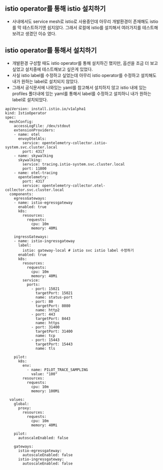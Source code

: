 ## istio operator를 통해 istio 설치하기

- 사내에서도 service mesh로 istio로 사용중인데 아무리 개발환경이 존재해도 istio를 막 테스트하기엔 쉽지않다. 그래서 로컬에 istio를 설치해서 여러가지를 테스트해보려고 생겼던 이슈 였다.

## istio operator를 통해서 설치하기 
- 개발환경 구성할 때도 istio operator를 통해 설치하긴 했지만, 옵션을 조금 더 보고싶었고 설치중에 테스트해보고 싶은게 있었다. 
- 사실 istio label를 수정하고 싶었는데 아무리 istio operator를 수정하고 설치해도 내가 원하는 label로 설치되지 않았다. 
- 그래서 공식문서에 나와있는 yaml를 참고해서 설치하지 않고 istio 내에 있는 profiles 폴더내에 있는 yaml를 통해서 label를 수정하고 설치하니 내가 원하는 label로 설치되었다.


```agsl
apiVersion: install.istio.io/v1alpha1
kind: IstioOperator
spec:
  meshConfig:
    accessLogFile: /dev/stdout
    extensionProviders:
    - name: otel
      envoyOtelAls:
        service: opentelemetry-collector.istio-system.svc.cluster.local
        port: 4317
    - name: skywalking
      skywalking:
        service: tracing.istio-system.svc.cluster.local
        port: 11800
    - name: otel-tracing
      opentelemetry:
        port: 4317
        service: opentelemetry-collector.otel-collector.svc.cluster.local
  components:
    egressGateways:
    - name: istio-egressgateway
      enabled: true
      k8s:
        resources:
          requests:
            cpu: 10m
            memory: 40Mi

    ingressGateways:
    - name: istio-ingressgateway
      label:
        istio: gateway-local # istio svc istio label 수정하기 
      enabled: true
      k8s:
        resources:
          requests:
            cpu: 10m
            memory: 40Mi
        service:
          ports:
            - port: 15021
              targetPort: 15021
              name: status-port
            - port: 80
              targetPort: 8080
              name: http2
            - port: 443
              targetPort: 8443
              name: https
            - port: 31400
              targetPort: 31400
              name: tcp
            - port: 15443
              targetPort: 15443
              name: tls

    pilot:
      k8s:
        env:
          - name: PILOT_TRACE_SAMPLING
            value: "100"
        resources:
          requests:
            cpu: 10m
            memory: 100Mi

  values:
    global:
      proxy:
        resources:
          requests:
            cpu: 10m
            memory: 40Mi

    pilot:
      autoscaleEnabled: false

    gateways:
      istio-egressgateway:
        autoscaleEnabled: false
      istio-ingressgateway:
        autoscaleEnabled: false
```